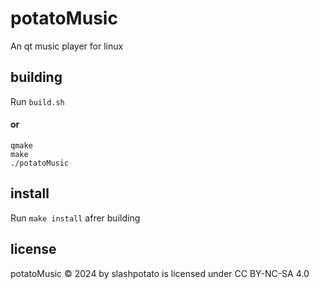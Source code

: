 # potatoMusic
An qt music player for linux

## building
Run `build.sh`

#### **or**
```shell
qmake
make
./potatoMusic
```
## install
Run `make install` afrer building
## license
potatoMusic © 2024 by slashpotato is licensed under CC BY-NC-SA 4.0 
